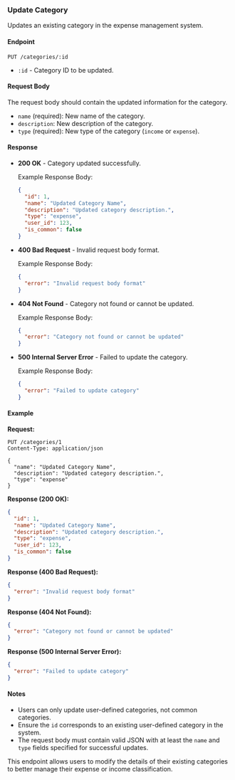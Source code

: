
### Update Category

Updates an existing category in the expense management system.

#### Endpoint

```
PUT /categories/:id
```

- `:id` - Category ID to be updated.

#### Request Body

The request body should contain the updated information for the category.

- `name` (required): New name of the category.
- `description`: New description of the category.
- `type` (required): New type of the category (`income` or `expense`).

#### Response

- **200 OK** - Category updated successfully.
  
  Example Response Body:
  ```json
  {
    "id": 1,
    "name": "Updated Category Name",
    "description": "Updated category description.",
    "type": "expense",
    "user_id": 123,
    "is_common": false
  }
  ```

- **400 Bad Request** - Invalid request body format.
  
  Example Response Body:
  ```json
  {
    "error": "Invalid request body format"
  }
  ```

- **404 Not Found** - Category not found or cannot be updated.
  
  Example Response Body:
  ```json
  {
    "error": "Category not found or cannot be updated"
  }
  ```

- **500 Internal Server Error** - Failed to update the category.
  
  Example Response Body:
  ```json
  {
    "error": "Failed to update category"
  }
  ```

#### Example

**Request:**
```
PUT /categories/1
Content-Type: application/json

{
  "name": "Updated Category Name",
  "description": "Updated category description.",
  "type": "expense"
}
```

**Response (200 OK):**
```json
{
  "id": 1,
  "name": "Updated Category Name",
  "description": "Updated category description.",
  "type": "expense",
  "user_id": 123,
  "is_common": false
}
```

**Response (400 Bad Request):**
```json
{
  "error": "Invalid request body format"
}
```

**Response (404 Not Found):**
```json
{
  "error": "Category not found or cannot be updated"
}
```

**Response (500 Internal Server Error):**
```json
{
  "error": "Failed to update category"
}
```

#### Notes

- Users can only update user-defined categories, not common categories.
- Ensure the `id` corresponds to an existing user-defined category in the system.
- The request body must contain valid JSON with at least the `name` and `type` fields specified for successful updates.

This endpoint allows users to modify the details of their existing categories to better manage their expense or income classification.